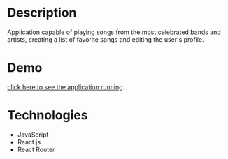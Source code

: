 # Description
Application capable of playing songs from the most celebrated bands and artists, creating a list of favorite songs and editing the user's profile.
# Demo
[click here to see the application running](https://heitornobrega.github.io/trybetunes/# "TrybeTunes").
# Technologies
* JavaScript
* React.js
* React Router
